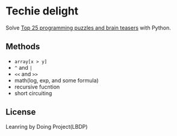 # Techie delight

Solve [Top 25 programming puzzles and brain teasers](https://techiedelight.quora.com/Top-25-Programming-Puzzles-and-Brain-Teasers) with Python.

## Methods

* `array[x > y]`
* `^` and `|`
* `<<` and `>>`
* math(log, exp, and some formula)
* recursive fucntion
* short circuiting

## License

Leanring by Doing Project(LBDP)

